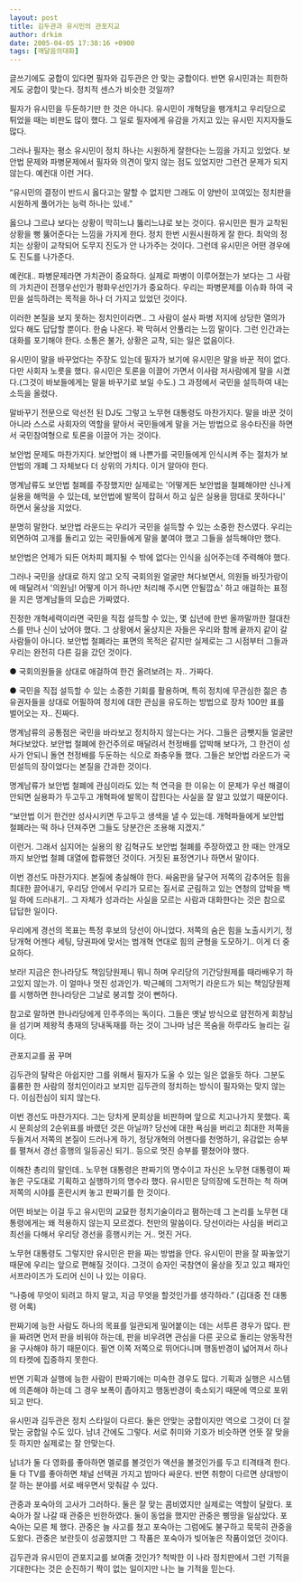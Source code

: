 ```yaml
---
layout: post
title: 김두관과 유시민의 관포지교
author: drkim
date: 2005-04-05 17:38:16 +0900
tags: [깨달음의대화]
---
```

글쓰기에도 궁합이 있다면 필자와 김두관은 안 맞는 궁합이다. 반면 유시민과는 희한하게도 궁합이 맞는다. 정치적 센스가 비슷한 것일까?
  

  
필자가 유시민을 두둔하기만 한 것은 아니다. 유시민이 개혁당을 팽개치고 우리당으로 튀었을 때는 비판도 많이 했다. 그 일로 필자에게 유감을 가지고 있는 유시민 지지자들도 많다.
  

  
그러나 필자는 평소 유시민이 정치 하나는 시원하게 잘한다는 느낌을 가지고 있었다. 보안법 문제와 파병문제에서 필자와 의견이 맞지 않는 점도 있었지만 그런건 문제가 되지 않는다. 예컨대 이런 거다.
  

  
“유시민의 결정이 반드시 옳다고는 말할 수 없지만 그래도 이 양반이 꼬여있는 정치판을 시원하게 풀어가는 능력 하나는 있네.”
  

  
옳으냐 그르냐 보다는 상황이 막히느냐 뚫리느냐로 보는 것이다. 유시민은 뭔가 교착된 상황을 뻥 뚫어준다는 느낌을 가지게 한다. 정치 한번 시원시원하게 잘 한다. 최악의 정치는 상황이 교착되어 도무지 진도가 안 나가주는 것이다. 그런데 유시민은 어떤 경우에도 진도를 나가준다.
  

  
예컨대.. 파병문제라면 가치관이 중요하다. 실제로 파병이 이루어졌는가 보다는 그 사람의 가치관이 전쟁우선인가 평화우선인가가 중요하다. 우리는 파병문제를 이슈화 하여 국민을 설득하려는 목적을 하나 더 가지고 있었던 것이다.
  

  
이러한 본질을 보지 못하는 정치인이라면.. 그 사람이 설사 파병 저지에 상당한 열의가 있다 해도 답답할 뿐이다. 한숨 나온다. 꽉 막혀서 안풀리는 느낌 말이다. 그런 인간과는 대화를 포기해야 한다. 소통은 불가, 상황은 교착, 되는 일은 없음이다.
  

  
유시민이 말을 바꾸었다는 주장도 있는데 필자가 보기에 유시민은 말을 바꾼 적이 없다. 다만 사회자 노릇을 했다. 유시민은 토론을 이끌어 가면서 이사람 저사람에게 말을 시켰다.(그것이 바보들에게는 말을 바꾸기로 보일 수도.) 그 과정에서 국민을 설득하여 내는 소득을 올렸다.
  

  
말바꾸기 전문으로 악선전 된 DJ도 그렇고 노무현 대통령도 마찬가지다. 말을 바꾼 것이 아니라 스스로 사회자의 역할을 맡아서 국민들에게 말을 거는 방법으로 응수타진을 하면서 국민참여형으로 토론을 이끌어 가는 것이다.
  

  
보안법 문제도 마찬가지다. 보안법이 왜 나쁜가를 국민들에게 인식시켜 주는 절차가 보안법의 개폐 그 자체보다 더 상위의 가치다. 이거 알아야 한다.
  

  
명계남류도 보안법 철폐를 주장했지만 실제로는 '어떻게든 보안법을 철폐해야만 신나게 실용을 해먹을 수 있는데, 보안법에 발목이 잡혀서 하고 싶은 실용을 맘대로 못하다니' 하면서 울상을 지었다.
  

  
분명히 말한다. 보안법 라운드는 우리가 국민을 설득할 수 있는 소중한 찬스였다. 우리는 외면하여 고개를 돌리고 있는 국민들에게 말을 붙여야 했고 그들을 설득해야만 했다.
  

  
보안법은 언제가 되든 어차피 폐지될 수 밖에 없다는 인식을 심어주는데 주력해야 했다.
  
그러나 국민을 상대로 하지 않고 오직 국회의원 얼굴만 쳐다보면서, 의원들 바짓가랑이에 매달려서 '의원님! 어떻게 이거 하나만 처리해 주시면 안될깝쇼' 하고 애걸하는 표정을 지은 명계남들의 모습은 가짜였다.
  

  
진정한 개혁세력이라면 국민을 직접 설득할 수 있는, 몇 십년에 한번 올까말까한 절대찬스를 만나 신이 났어야 했다. 그 상황에서 울상지은 자들은 우리와 함께 끝까지 같이 갈 사람들이 아니다. 보안법 철폐라는 표면의 목적은 같지만 실제로는 그 시점부터 그들과 우리는 완전히 다른 길을 갔던 것이다.
  

  
● 국회의원들을 상대로 애걸하여 한건 올려보려는 자.. 가짜다.
  
● 국민을 직접 설득할 수 있는 소중한 기회를 활용하며, 특히 정치에 무관심한 젊은 층 유권자들을 상대로 어필하여 정치에 대한 관심을 유도하는 방법으로 장차 100만 표를 벌어오는 자.. 진짜다.
  

  
명계남류의 공통점은 국민을 바라보고 정치하지 않는다는 거다. 그들은 금뺏지들 얼굴만 쳐다보았다. 보안법 철폐에 한건주의로 매달려서 천정배를 압박해 보다가, 그 한건이 성사가 안되니 돌연 천정배를 두둔하는 식으로 좌충우돌 했다. 그들은 보안법 라운드가 국민설득의 장이었다는 본질을 간과한 것이다.
  

  
명계남류가 보안법 철폐에 관심이라도 있는 척 연극을 한 이유는 이 문제가 우선 해결이 안되면 실용파가 두고두고 개혁파에 발목이 잡힌다는 사실을 잘 알고 있었기 때문이다.
  
“보안법 이거 한건만 성사시키면 두고두고 생색을 낼 수 있는데. 개혁파들에게 보안법 철폐라는 떡 하나 던져주면 그들도 당분간은 조용해 지겠지.”
  

  
이런거. 그래서 심지어는 실용의 왕 김혁규도 보안법 철폐를 주장하였고 한 때는 안개모까지 보안법 철폐 대열에 합류했던 것이다. 거짓된 표정연기나 하면서 말이다.
  

  
이번 경선도 마찬가지다. 본질에 충실해야 한다. 싸움판을 달구어 저쪽의 감추어둔 힘을 최대한 끌어내기, 우리당 안에서 우리가 모르는 질서로 군림하고 있는 연청의 압박을 백일 하에 드러내기.. 그 자체가 성과라는 사실을 모르는 사람과 대화한다는 것은 참으로 답답한 일이다.
  

  
우리에게 경선의 목표는 특정 후보의 당선이 아니었다. 저쪽의 숨은 힘을 노출시키기, 정당개혁 어젠다 세팅, 당권파에 맞서는 범개혁 연대로 힘의 균형을 도모하기.. 이게 더 중요하다.
  

  
보라! 지금은 한나라당도 책임당원제니 뭐니 하며 우리당의 기간당원제를 때라배우기 하고있지 않는가. 이 얼마나 멋진 성과인가. 박근혜의 그저먹기 라운드가 되는 책임당원제를 시행하면 한나라당은 그날로 붕괴할 것이 뻔하다.
  

  
참고로 말하면 한나라당에게 민주주의는 독이다. 그들은 옛날 방식으로 얌전하게 회창님을 섬기며 제왕적 총재의 당내독재를 하는 것이 그나마 남은 목숨을 하루라도 늘리는 길이다.
  

  
관포지교를 꿈 꾸며
  
김두관의 탈락은 아쉽지만 그를 위해서 필자가 도울 수 있는 일은 없을듯 하다. 그분도 훌륭한 한 사람의 정치인이라고 보지만 김두관의 정치하는 방식이 필자와는 맞지 않는다. 이심전심이 되지 않는다.
  

  
이번 경선도 마찬가지다. 그는 당차게 문희상을 비판하며 앞으로 치고나가지 못했다. 혹시 문희상의 2순위표를 바랬던 것은 아닐까? 당선에 대한 욕심을 버리고 최대한 저쪽을 두들겨서 저쪽의 본질이 드러나게 하기, 정당개혁의 어젠다를 천명하기, 유감없는 승부를 펼쳐서 경선 흥행의 일등공신 되기.. 등으로 멋진 승부를 펼쳤어야 했다.
  

  
이해찬 총리의 말인데.. 노무현 대통령은 판짜기의 명수이고 자신은 노무현 대통령이 짜놓은 구도대로 기획하고 실행하기의 명수라 했다. 유시민은 당의장에 도전하는 척 하며 저쪽의 시야를 혼란시켜 놓고 판짜기를 한 것이다.
  

  
어떤 바보는 이걸 두고 유시민의 교묘한 정치기술이라고 폄하는데 그 논리를 노무현 대통령에게는 왜 적용하지 않는지 모르겠다. 천만의 말씀이다. 당선이라는 사심을 버리고 최선을 다해서 우리당 경선을 흥행시키는 거.. 멋진 거다.
  

  
노무현 대통령도 그렇지만 유시민은 판을 짜는 방법을 안다. 유시민이 판을 잘 짜놓았기 때문에 우리는 앞으로 편해질 것이다. 그것이 승자인 국참연이 울상을 짓고 있고 패자인 서프라이즈가 도리어 신이 나 있는 이유다.
  

  
“나중에 무엇이 되려고 하지 말고, 지금 무엇을 할것인가를 생각하라.” (김대중 전 대통령 어록)
  

  
판짜기에 능한 사람도 하나의 목표를 일관되게 밀어붙이는 데는 서투른 경우가 많다. 판을 짜려면 먼저 판을 비워야 하는데, 판을 비우려면 관심을 다른 곳으로 돌리는 양동작전을 구사해야 하기 때문이다. 필연 이쪽 저쪽으로 뛰어다니며 행동반경이 넓어져서 하나의 타켓에 집중하지 못한다.
  

  
반면 기획과 실행에 능한 사람이 판짜기에는 미숙한 경우도 많다. 기획과 실행은 시스템에 의존해야 하는데 그 경우 보폭이 좁아지고 행동반경이 축소되기 때문에 역으로 포위되고 만다.
  

  
유시민과 김두관은 정치 스타일이 다르다. 둘은 안맞는 궁합이지만 역으로 그것이 더 잘 맞는 궁합일 수도 있다. 남녀 간에도 그렇다. 서로 취미와 기호가 비슷하면 언뜻 잘 맞을듯 하지만 실제로는 잘 안맞는다.
  

  
남녀가 둘 다 영화를 좋아하면 멜로를 볼것인가 액션을 볼것인가를 두고 티격태격 한다. 둘 다 TV를 좋아하면 채널 선택권 가지고 밤마다 싸운다. 반면 취향이 다르면 상대방이 잘 하는 분야를 서로 배우면서 맞춰갈 수 있다.
  

  
관중과 포숙아의 고사가 그러하다. 둘은 잘 맞는 콤비였지만 실제로는 역할이 달랐다. 포숙아가 잘 나갈 때 관중은 빈한하였다. 둘이 동업을 했지만 관중은 삥땅을 일삼았다. 포숙아는 모른 체 했다. 관중은 늘 사고를 쳤고 포숙아는 그럼에도 불구하고 묵묵히 관중을 도왔다. 관중은 보란듯이 성공했지만 그 작품은 포숙아가 빚어놓은 작품이었던 것이다.
  

  
김두관과 유시민이 관포지교를 보여줄 것인가? 척박한 이 나라 정치판에서 그런 기적을 기대한다는 것은 순진하기 짝이 없는 일이지만 나는 늘 기적을 믿는다.